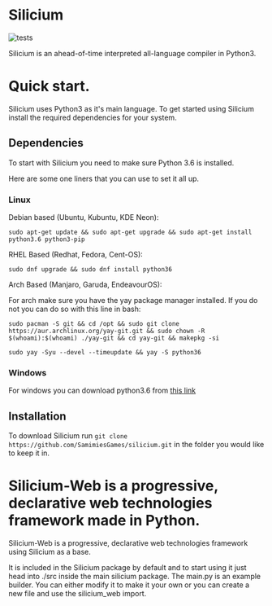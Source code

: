 # Silicium
![tests](https://github.com/SamimiesGames/Silicium/actions/workflows/tests.yaml/badge.svg)

Silicium is an ahead-of-time interpreted all-language compiler in Python3.

# Quick start.
Silicium uses Python3 as it's main language.
To get started using Silicium install the required dependencies for your system.

## Dependencies
To start with Silicium you need to make sure Python 3.6 is installed. 

Here are some one liners that you can use to set it all up.

### Linux

Debian based (Ubuntu, Kubuntu, KDE Neon):

`sudo apt-get update && sudo apt-get upgrade && sudo apt-get install python3.6 python3-pip`

RHEL Based (Redhat, Fedora, Cent-OS):

`sudo dnf upgrade && sudo dnf install python36`

Arch Based (Manjaro, Garuda, EndeavourOS):

For arch make sure you have the yay package manager installed.
If you do not you can do so with this line in bash:

`sudo pacman -S git && cd /opt && sudo git clone https://aur.archlinux.org/yay-git.git && sudo chown -R $(whoami):$(whoami) ./yay-git && cd yay-git && makepkg -si`

`sudo yay -Syu --devel --timeupdate && yay -S python36`

### Windows

For windows you can download python3.6 from [this link](https://www.python.org/ftp/python/3.6.0/python-3.6.0-amd64.exe)


## Installation

To download Silicium run `git clone https://github.com/SamimiesGames/silicium.git` in the folder you would like to keep it in.

# Silicium-Web is a progressive, declarative web technologies framework made in Python.

Silicium-Web is a progressive, declarative web technologies framework using Silicium as a base.

It is included in the Silicium package by default and to start using it just head into ./src inside the main silicium package.
The main.py is an example builder. You can either modify it to make it your own or you can create a new file and use the silicium\_web import.
